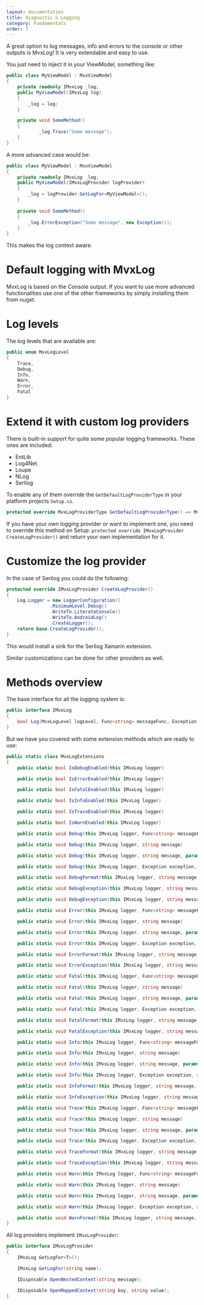 ```yaml
---
layout: documentation
title: Diagnostic & Logging
category: Fundamentals
order: 7
---
```


A great option to log messages, info and errors to the console or other outputs is MvxLog! It is very extendable and easy to use.

You just need to inject it in your ViewModel, something like:

```c#
public class MyViewModel : MvxViewModel
{
    private readonly IMvxLog _log;
    public MyViewModel(IMvxLog log)
    {
        _log = log;
    }

    private void SomeMethod()
    {
            _log.Trace("Some message");
    }
}
```

A more advanced case would be:

```c#
public class MyViewModel : MvxViewModel
{
    private readonly IMvxLog _log;
    public MyViewModel(IMvxLogProvider logProvider)
    {
        _log = logProvider.GetLogFor<MyViewModel>();
    }
	
	private void SomeMethod()
	{
		_log.ErrorException("Some message", new Exception());
	}
}
```

This makes the log context aware.

# Default logging with MvxLog

MvxLog is based on the Console output. If you want to use more advanced functionalities use one of the other frameworks by simply installing them from nuget.

# Log levels

The log levels that are available are:

```c#
public enum MvxLogLevel
{
	Trace,
	Debug,
	Info,
	Warn,
	Error,
	Fatal
}
```

# Extend it with custom log providers

There is built-in support for quite some popular logging frameworks. These ones are included:

- EntLib
- Log4Net
- Loupe
- NLog
- Serilog

To enable any of them override the `GetDefaultLogProviderType` in your platform projects `Setup.cs`.

```c#
protected override MvxLogProviderType GetDefaultLogProviderType() => MvxLogProviderType.Serilog;
```

If you have your own logging provider or want to implement one, you need to override this method on Setup: `protected override IMvxLogProvider CreateLogProvider()` and return your own implementation for it.

# Customize the log provider

In the case of Serilog you could do the following:

```c#
protected override IMvxLogProvider CreateLogProvider()
{
	Log.Logger = new LoggerConfiguration()
                .MinimumLevel.Debug()
                .WriteTo.LiterateConsole()
                .WriteTo.AndroidLog()
                .CreateLogger();
	return base.CreateLogProvider();
}
```

This would install a sink for the Serilog Xamarin extension.

Similar customizations can be done for other providers as well.

# Methods overview

The base interface for all the logging system is:

```c#
public interface IMvxLog
{
	bool Log(MvxLogLevel logLevel, Func<string> messageFunc, Exception exception = null, params object[] formatParameters);
}
```

But we have you covered with some extension methods which are ready to use:

```c#
public static class MvxLogExtensions
{
	public static bool IsDebugEnabled(this IMvxLog logger)

	public static bool IsErrorEnabled(this IMvxLog logger)

	public static bool IsFatalEnabled(this IMvxLog logger)

	public static bool IsInfoEnabled(this IMvxLog logger)

	public static bool IsTraceEnabled(this IMvxLog logger)

	public static bool IsWarnEnabled(this IMvxLog logger)

	public static void Debug(this IMvxLog logger, Func<string> messageFunc)

	public static void Debug(this IMvxLog logger, string message)

	public static void Debug(this IMvxLog logger, string message, params object[] args)

	public static void Debug(this IMvxLog logger, Exception exception, string message, params object[] args)

	public static void DebugFormat(this IMvxLog logger, string message, params object[] args)

	public static void DebugException(this IMvxLog logger, string message, Exception exception)

	public static void DebugException(this IMvxLog logger, string message, Exception exception, params object[] formatParams)

	public static void Error(this IMvxLog logger, Func<string> messageFunc)

	public static void Error(this IMvxLog logger, string message)

	public static void Error(this IMvxLog logger, string message, params object[] args)

	public static void Error(this IMvxLog logger, Exception exception, string message, params object[] args)

	public static void ErrorFormat(this IMvxLog logger, string message, params object[] args)

	public static void ErrorException(this IMvxLog logger, string message, Exception exception, params object[] formatParams)

	public static void Fatal(this IMvxLog logger, Func<string> messageFunc)

	public static void Fatal(this IMvxLog logger, string message)

	public static void Fatal(this IMvxLog logger, string message, params object[] args)

	public static void Fatal(this IMvxLog logger, Exception exception, string message, params object[] args)

	public static void FatalFormat(this IMvxLog logger, string message, params object[] args)

	public static void FatalException(this IMvxLog logger, string message, Exception exception, params object[] formatParams)

	public static void Info(this IMvxLog logger, Func<string> messageFunc)

	public static void Info(this IMvxLog logger, string message)

	public static void Info(this IMvxLog logger, string message, params object[] args)

	public static void Info(this IMvxLog logger, Exception exception, string message, params object[] args)

	public static void InfoFormat(this IMvxLog logger, string message, params object[] args)

	public static void InfoException(this IMvxLog logger, string message, Exception exception, params object[] formatParams)

	public static void Trace(this IMvxLog logger, Func<string> messageFunc)

	public static void Trace(this IMvxLog logger, string message)

	public static void Trace(this IMvxLog logger, string message, params object[] args)

	public static void Trace(this IMvxLog logger, Exception exception, string message, params object[] args)

	public static void TraceFormat(this IMvxLog logger, string message, params object[] args)

	public static void TraceException(this IMvxLog logger, string message, Exception exception, params object[] formatParams)

	public static void Warn(this IMvxLog logger, Func<string> messageFunc)

	public static void Warn(this IMvxLog logger, string message)

	public static void Warn(this IMvxLog logger, string message, params object[] args)

	public static void Warn(this IMvxLog logger, Exception exception, string message, params object[] args)

	public static void WarnFormat(this IMvxLog logger, string message, params object[] args)
}
```

All log providers implement `IMvxLogProvider`:

```c#
public interface IMvxLogProvider
{
	IMvxLog GetLogFor<T>();

	IMvxLog GetLogFor(string name);

	IDisposable OpenNestedContext(string message);

	IDisposable OpenMappedContext(string key, string value);
}
```
